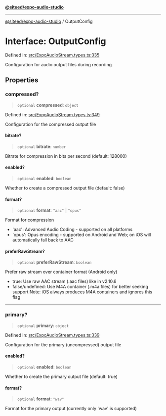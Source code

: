 [**@siteed/expo-audio-studio**](../README.md)

***

[@siteed/expo-audio-studio](../README.md) / OutputConfig

# Interface: OutputConfig

Defined in: [src/ExpoAudioStream.types.ts:335](https://github.com/deeeed/expo-audio-stream/blob/cf134fc47969a1847375db6ab9d66bb0b73aabc3/packages/expo-audio-studio/src/ExpoAudioStream.types.ts#L335)

Configuration for audio output files during recording

## Properties

### compressed?

> `optional` **compressed**: `object`

Defined in: [src/ExpoAudioStream.types.ts:349](https://github.com/deeeed/expo-audio-stream/blob/cf134fc47969a1847375db6ab9d66bb0b73aabc3/packages/expo-audio-studio/src/ExpoAudioStream.types.ts#L349)

Configuration for the compressed output file

#### bitrate?

> `optional` **bitrate**: `number`

Bitrate for compression in bits per second (default: 128000)

#### enabled?

> `optional` **enabled**: `boolean`

Whether to create a compressed output file (default: false)

#### format?

> `optional` **format**: `"aac"` \| `"opus"`

Format for compression
- 'aac': Advanced Audio Coding - supported on all platforms
- 'opus': Opus encoding - supported on Android and Web; on iOS will automatically fall back to AAC

#### preferRawStream?

> `optional` **preferRawStream**: `boolean`

Prefer raw stream over container format (Android only)
- true: Use raw AAC stream (.aac files) like in v2.10.6
- false/undefined: Use M4A container (.m4a files) for better seeking support
Note: iOS always produces M4A containers and ignores this flag

***

### primary?

> `optional` **primary**: `object`

Defined in: [src/ExpoAudioStream.types.ts:339](https://github.com/deeeed/expo-audio-stream/blob/cf134fc47969a1847375db6ab9d66bb0b73aabc3/packages/expo-audio-studio/src/ExpoAudioStream.types.ts#L339)

Configuration for the primary (uncompressed) output file

#### enabled?

> `optional` **enabled**: `boolean`

Whether to create the primary output file (default: true)

#### format?

> `optional` **format**: `"wav"`

Format for the primary output (currently only 'wav' is supported)
